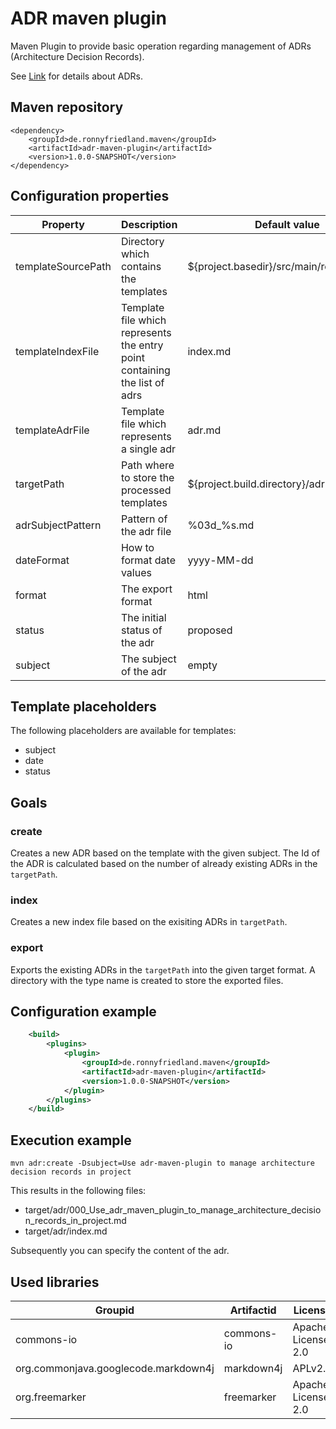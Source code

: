 ADR maven plugin
==============

Maven Plugin to provide basic operation regarding management of ADRs (Architecture Decision Records).

See [Link](https://adr.github.io/) for details about ADRs.

## Maven repository

```
<dependency>
    <groupId>de.ronnyfriedland.maven</groupId>
    <artifactId>adr-maven-plugin</artifactId>
    <version>1.0.0-SNAPSHOT</version>
</dependency>
```

## Configuration properties

Property		|	Description		|	Default value    | Required | Goal
----------------|------------------|--------------------|-------------|------------
templateSourcePath	| Directory which contains the templates | ${project.basedir}/src/main/resources/adr | false | create
templateIndexFile | Template file which represents the entry point containing the list of adrs | index.md | false | create,export,index
templateAdrFile | Template file which represents a single adr | adr.md | false | create
targetPath | Path where to store the processed templates | ${project.build.directory}/adr | false | create,export,index
adrSubjectPattern | Pattern of the adr file | %03d_%s.md | false | create
dateFormat | How to format date values | yyyy-MM-dd | false | create
format | The export format | html | false | export
status | The initial status of the adr | proposed | false | create
subject | The subject of the adr | empty | true | create

## Template placeholders

The following placeholders are available for templates:

* subject
* date
* status

## Goals

### create

Creates a new ADR based on the template with the given subject. The Id of the ADR is calculated based on the number of
already existing ADRs in the `targetPath`.

### index

Creates a new index file based on the exisiting ADRs in `targetPath`.

### export

Exports the existing ADRs in the `targetPath` into the given target format. A directory with the type name is created
to store the exported files.

## Configuration example

```xml
    <build>
        <plugins>
            <plugin>
                <groupId>de.ronnyfriedland.maven</groupId>
                <artifactId>adr-maven-plugin</artifactId>
                <version>1.0.0-SNAPSHOT</version>
            </plugin>
        </plugins>
    </build>
```

## Execution example

```mvn adr:create -Dsubject=Use adr-maven-plugin to manage architecture decision records in project```

This results in the following files:

* target/adr/000_Use_adr_maven_plugin_to_manage_architecture_decision_records_in_project.md
* target/adr/index.md

Subsequently you can specify the content of the adr.

## Used libraries

Groupid		|  Artifactid		|	License		
------------|--------------|------------------
commons-io | commons-io | Apache License 2.0
org.commonjava.googlecode.markdown4j |markdown4j | APLv2.0
org.freemarker | freemarker | Apache License 2.0